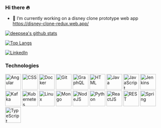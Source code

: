 ### Hi there 🔥

-   🔭 I’m currently working on a disney clone prototype web app https://disney-clone-redux.web.app/

[![deepsea's github stats](https://github-readme-stats.vercel.app/api?username=deepsea&count_private=true&show_icons=true&theme=calm&hide=stars,prs)](https://github.com/deepsea/github-readme-stats)

[![Top Langs](https://github-readme-stats.vercel.app/api/top-langs/?username=deepsea&layout=compact&theme=calm&langs_count=8)](https://github.com/deepsea)

<!-- <p><img src="https://komarev.com/ghpvc/?username=deepsea" alt="counter" /></p> -->

<!-- <a href="https://github.com/deepsea" target="_blank"><img alt="Github" src="https://img.shields.io/badge/GitHub-%2312100E.svg?&style=for-the-badge&logo=Github&logoColor=white" /></a>  -->

<a href="https://www.linkedin.com/in/richardlawlor/" target="_blank"><img alt="LinkedIn" src="https://img.shields.io/badge/linkedin-%230077B5.svg?&style=for-the-badge&logo=linkedin&logoColor=white" /></a>

</p>

### Technologies

<img src='https://github.com/deepsea/icons/ang.png' alt='Angular' width='50' /> <img src='https://github.com/deepsea/icons/css.png' alt='CSS' width='50' />
<img src='https://github.com/deepsea/icons/docker.png' alt='Docker' width='50' />
<img src='https://github.com/deepsea/icons/git.png' alt='Git' width='50' />
<img src='https://github.com/deepsea/icons/graphql.png' alt='GraphQL' width='50' /> <img src='https://github.com/deepsea/icons/html.png' alt='HTML' width='50' />
<img src='https://github.com/deepsea/icons/java.png' alt='Java' width='50' />
<img src='https://github.com/deepsea/icons/javascript.png' alt='JavaScript' width='50' /> <img src='https://github.com/deepsea/icons/jenkins.png' alt='Jenkins' width='50' /> <img src='https://github.com/deepsea/icons/kafka.png' alt='Kafka' width='50' />
<img src='https://github.com/deepsea/icons/kubernetes.png' alt='Kubernetes' width='50' />
<img src='https://github.com/deepsea/icons/linux.png' alt='Linux' width='50' />
<img src='https://github.com/deepsea/icons/mongo.png' alt='Mongo' width='50' />
<img src='https://github.com/deepsea/icons/node.png' alt='NodeJS' width='50' />
<img src='hhttps://github.com/deepsea/icons/python.png' alt='Python' width='50' />
<img src='https://github.com/deepsea/icons/react.png' alt='ReactJS' width='50' /> <img src='https://github.com/deepsea/icons/rest.png' alt='REST' width='50' /> <img src='https://github.com/deepsea/icons/springboot.png' alt='Spring' width='50' />
<img src='hhttps://github.com/deepsea/icons/typescript.png' alt='TypeScript' width='50' />
